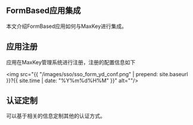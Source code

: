 <h2>FormBased应用集成</h2>
本文介绍FormBased应用如何与MaxKey进行集成。

<h2>应用注册</h2>

应用在MaxKey管理系统进行注册，注册的配置信息如下

<img src="{{ "/images/sso/sso_form_yd_conf.png" | prepend: site.baseurl }}?{{ site.time | date: "%Y%m%d%H%M" }}"  alt=""/>


<h2>认证定制</h2>

可以基于相关的信息定制其他的认证方式。